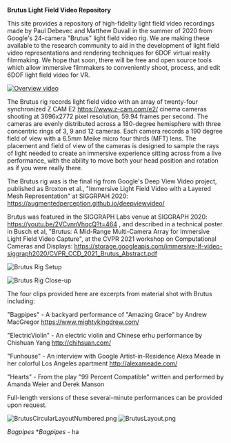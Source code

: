 **Brutus Light Field Video Repository**

This site provides a repository of high-fidelity light field video recordings made by Paul Debevec and Matthew Duvall in the summer of 2020 from Google's 24-camera "Brutus" light field video rig.  We are making these available to the research community to aid in the development of light field video representations and rendering techniques for 6DOF virtual reality filmmaking.  We hope that soon, there will be free and open source tools which allow immersive filmmakers to conveniently shoot, process, and edit 6DOF light field video for VR.

[![Overview video](https://lh3.googleusercontent.com/pw/AL9nZEXLt_1Ut4Y0yInOy-gJZTnBKqswQ0IGeTcsqKrrXqzkeyfWI8uU1t8vtA2ToYoc0uX5_-1y1M5ayMu0ufKk_Y7vKjR_fG3s4G-7IbRxs4muyoa88VJe1Gqv7GjMuXBjnhKqTH3hx-JJfv196zcRkXef=w1278-h721-no)](https://youtu.be/g5HZwIbTY5o)

The Brutus rig records light field video with an array of twenty-four synchronized Z CAM E2 https://www.z-cam.com/e2/ cinema cameras shooting at 3696x2772 pixel resolution, 59.94 frames per second.  The cameras are evenly distributed across a 180-degree hemisphere with three concentric rings of 3, 9 and 12 cameras.  Each camera records a 190 degree field of view with a 6.5mm Meike micro four thirds (MFT) lens.  The placement and field of view of the cameras is designed to sample the rays of light needed to create an immersive experience sitting across from a live performance, with the ability to move both your head position and rotation as if you were really there.

The Brutus rig was is the final rig from Google's Deep View Video project, published as Broxton et al., "Immersive Light Field Video with a Layered Mesh Representation" at SIGGRPAH 2020: https://augmentedperception.github.io/deepviewvideo/

Brutus was featured in the SIGGRAPH Labs venue at SIGGRAPH 2020: https://youtu.be/2VCvnnVhqcQ?t=464 , and described in a technical poster in Busch et al, "Brutus: A Mid-Range Multi-Camera Array for Immersive Light Field Video Capture", at the CVPR  2021 workshop on Computational Cameras and Displays: https://storage.googleapis.com/immersive-lf-video-siggraph2020/CVPR_CCD_2021_Brutus_Abstract.pdf


![Brutus Rig Setup](https://lh3.googleusercontent.com/pw/AL9nZEVs0tpFtPsTB9mVvbDr6cX9VSg9148CxQ_lf7FvoLoTvvKilZC7pN7wtjyY4bp94Eo_yO1PjGWhX7M8xuIrWkU5cCOz9XTJ3fpAoDQ_mc04XtjXLhXf5q5cVL5suHOaVg-sdwZyYr6U2eSeHXSzKuqNhw=w1263-h947-no?authuser=0)


![Brutus Rig Close-up](https://lh3.googleusercontent.com/pw/AL9nZEV3734rdinxt2AcW8owhm1poCh5aAeEaqCuoDljMAq23BYoYlilV0Z0hJI9aE_DPkgKTiSB5coxgE7zlmH7-lrYT4RogZKm0BZU1tRMbgl_qaXQM5o3Erwkl5QWO1xyrQ5civ6dTCJFDZkLtF1UCfbULQ=w1263-h947-no?authuser=0)

The four clips provided here are excerpts from material shot with Brutus including:

"Bagpipes" - A backyard performance of "Amazing Grace" by Andrew MacGregor https://www.mightykingdrew.com/

"ElectricViolin" - An electric violin and Chinese erhu performance by Chishuan Yang http://chihsuan.com/

"Funhouse" - An interview with Google Artist-in-Residence Alexa Meade in her colorful Los Angeles apartment http://alexameade.com/

"Hearts" - From the play "99 Percent Compatible" written and performed by Amanda Weier and Derek Manson 


Full-length versions of these several-minute performances can be provided upon request.

![BrutusCircularLayoutNumbered.png](https://github.com/nathan-fairchild/Brutus-Light-Fields/blob/main/BrutusCircularLayoutNumbered.png)
![BrutusLayout.png](https://github.com/nathan-fairchild/Brutus-Light-Fields/blob/main/BrutusLayout.png)

*Bagpipes*
**Bagpipes*  - ha


